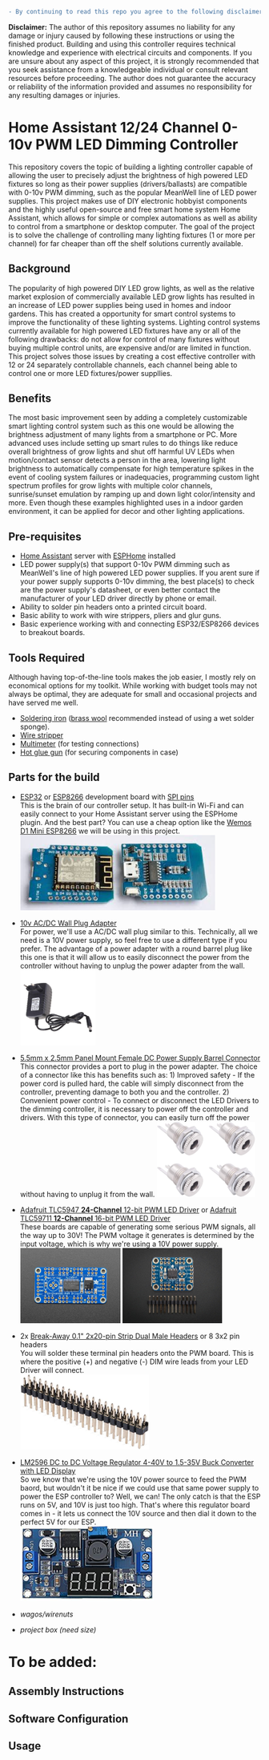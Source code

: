 ```diff
- By continuing to read this repo you agree to the following disclaimer -
```
**Disclaimer:** The author of this repository assumes no liability for any damage or injury caused by following these instructions or using the finished product. Building and using this controller requires technical knowledge and experience with electrical circuits and components. If you are unsure about any aspect of this project, it is strongly recommended that you seek assistance from a knowledgeable individual or consult relevant resources before proceeding. The author does not guarantee the accuracy or reliability of the information provided and assumes no responsibility for any resulting damages or injuries.

# Home Assistant 12/24 Channel 0-10v PWM LED Dimming Controller

This repository covers the topic of building a lighting controller capable of allowing the user to precisely adjust the brightness of high powered LED fixtures so long as their power supplies (drivers/ballasts) are compatible with 0-10v PWM dimming, such as the popular MeanWell line of LED power supplies.  This project makes use of DIY electronic hobbyist components and the highly useful open-source and free smart home system Home Assistant, which allows for simple or complex automations as well as ability to control from a smartphone or desktop computer.  The goal of the project is to solve the challenge of controlling many lighting fixtures (1 or more per channel) for far cheaper than  off the shelf solutions currently available.

## Background
The popularity of high powered DIY LED grow lights, as well as the relative market explosion of commercially available LED grow lights has resulted in an increase of LED power supplies being used in homes and indoor gardens.  This has created a opportunity for smart control systems to improve the functionality of these lighting systems. Lighting control systems currently available for high powered LED fixtures have any or all of the following drawbacks: do not allow for control of many fixtures without buying multiple control units, are expensive and/or are limited in function.  This project solves those issues by creating a cost effective controller with 12 or 24 separately controllable channels, each channel being able to control one or more LED fixtures/power suppllies.  

## Benefits
The most basic improvement seen by adding a completely customizable smart lighting control system such as this one would be allowing the brightness adjustment of many lights from a smartphone or PC.  More advanced uses include setting up smart rules to do things like reduce overall brightness of grow lights and shut off harmful UV LEDs when motion/contact sensor detects a person in the area, lowering light brightness to automatically compensate for high temperature spikes in the event of cooling system failures or inadequacies,  programming custom light spectrum profiles for grow lights with multiple color channels, sunrise/sunset emulation by ramping up and down light color/intensity and more.  Even though these examples highlighted uses in a indoor garden environment, it can be applied for decor and other lighting applications.

## Pre-requisites
- [Home Assistant](https://www.home-assistant.io/) server with [ESPHome](https://esphome.io/) installed
- LED power supply(s) that support 0-10v PWM dimming such as MeanWell's line of high powered LED power supplies.  If you arent sure if your power supply supports 0-10v dimming, the best place(s) to check are the power supply's datasheet, or even better contact the manufacturer of your LED driver directly by phone or email.  
- Ability to solder pin headers onto a printed circuit board.  
- Basic ability to work with wire strippers, pliers and glur guns.  
- Basic experience working with and connecting ESP32/ESP8266 devices to breakout boards.  

## Tools Required
Although having top-of-the-line tools makes the job easier, I mostly rely on economical options for my toolkit. While working with budget tools may not always be optimal, they are adequate for small and occasional projects and have served me well.
- [Soldering iron](https://www.amazon.ca/s?k=Soldering+iron) ([brass wool](https://www.amazon.ca/s?k=brass+wool+soldering) recommended instead of using a wet solder sponge).
- [Wire stripper](https://www.amazon.ca/s?k=wire+stripper)
- [Multimeter](https://www.amazon.ca/s?k=Multimeter&rh=n%3A3006902011%2Cp_36%3A12035760011&dc&ds=v1%3AVJ07OZbfZbPTVCeOY0%2FOTVw2%2FDdTF6NoXoZ9MvBP20c&qid=1675112740&rnid=12035759011&ref=sr_nr_p_36_1) (for testing connections)
- [Hot glue gun](https://www.amazon.ca/s?k=Hot+glue+gun) (for securing components in case)

## Parts for the build
- [ESP32](https://www.google.com/search?q=ESP32+development+boards) or [ESP8266](https://www.google.com/search?q=ESP8266+development+boards) development board with [SPI pins](https://www.google.com/search?q=spi+pins)  
This is the brain of our controller setup. It has built-in Wi-Fi and can easily connect to your Home Assistant server using the ESPHome plugin. And the best part? You can use a cheap option like the [Wemos D1 Mini ESP8266](https://www.google.com/search?q=wemos+mini+d1) we will be using in this project.  
    <img src="/images/esp8266%20wemos%20d1%20mini.jpg" height="150">

- [10v AC/DC Wall Plug Adapter](https://www.digikey.ca/en/products/detail/globtek-inc/WR9HU1800LCP-F-R6B/10187591)  
For power, we'll use a AC/DC wall plug similar to this. Technically, all we need is a 10V power supply, so feel free to use a different type if you prefer.  The advantage of a power adapter with a round barrel plug like this one is that it will allow us to easily disconnect the power from the controller without having to unplug the power adapter from the wall.  
    <img src="/images/10v%20AC-DC%20Wall%20Plug%20Adapter.jpg" height="150">

- [5.5mm x 2.5mm Panel Mount Female DC Power Supply Barrel Connector](https://www.google.com/search?q=DC+Power+Extension+Cable+5.5+mm+x+2.5+mm+Male+to+Female+Connector%2C+DC+Power+Cord+Extension+Cable+for+Power&oq=DC+Power+Extension+Cable+5.5+mm+x+2.5+mm+Male+to+Female+Connector%2C+DC+Power+Cord+Extension+Cable+for+Power)  
This connector provides a port to plug in the power adapter. The choice of a connector like this has benefits such as: 1) Improved safety - If the power cord is pulled hard, the cable will simply disconnect from the controller, preventing damage to both you and the controller. 2) Convenient power control - To connect or disconnect the LED Drivers to the dimming controller, it is necessary to power off the controller and drivers. With this type of connector, you can easily turn off the power without having to unplug it from the wall. 
    <img src="/images/5.5mm%20x%202.5mm%20Panel%20Mount%20Female%20DC%20Power%20Supply%20Barrel%20Connector.jpg" height="150">

- [Adafruit TLC5947 **24-Channel** 12-bit PWM LED Driver](https://www.adafruit.com/product/1429)
or [Adafruit TLC59711 **12-Channel** 16-bit PWM LED Driver](https://www.adafruit.com/product/3995)  
These boards are capable of generating some serious PWM signals, all the way up to 30V! The PWM voltage it generates is determined by the input voltage, which is why we're using a 10V power supply.  
    <img src="/images/Adafruit%2024%20channel%20PWM%20LED%20driver.jpg" height="150"> <img src="/images/Adafruit%2012%20channel%20PWM%20LED%20driver.jpg" height="150">

- 2x [Break-Away 0.1" 2x20-pin Strip Dual Male Headers](https://www.google.com/search?q=Break-Away+0.1%22+2x20-pin+Strip+Dual+Male+Header) or 8 3x2 pin headers  
You will solder these terminal pin headers onto the PWM board. This is where the positive (+) and negative (-) DIM wire leads from your LED Driver will connect.  
    <img src="/images/Break-Away%200.1-inch%202x20-pin%20Strip%20Dual%20Male%20Header.jpg" height="150">

- [LM2596 DC to DC Voltage Regulator 4-40V to 1.5-35V Buck Converter with LED Display](https://www.google.com/search?q=LM2596+DC+to+DC+Voltage+Regulator+4-40V+to+1.5-35V+Buck+Converter+with+LED+Display)  
So we know that we're using the 10V power source to feed the PWM baord, but wouldn't it be nice if we could use that same power supply to power the ESP controller to? Well, we can! The only catch is that the ESP runs on 5V, and 10V is just too high. That's where this regulator board comes in - it lets us connect the 10V source and then dial it down to the perfect 5V for our ESP.  
    <img src="/images/LM2596-DC-to-DC-Voltage-Regulator.png" height="150">
    
- _wagos/wirenuts_
- _project box (need size)_

# To be added:
## Assembly Instructions
## Software Configuration
## Usage
